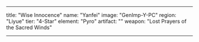 ---

title: "Wise Innocence"
name: "Yanfei"
image: "GenImp-Y-PC"
region: "Liyue"
tier: "4-Star"
element: "Pyro"
artifact: ""
weapon: "Lost Prayers of the Sacred Winds"

---
